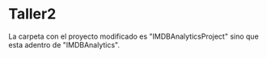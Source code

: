 # Taller2

La carpeta con el proyecto modificado es "IMDBAnalyticsProject" sino que esta adentro de "IMDBAnalytics".
